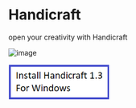 # Handicraft
open your creativity with Handicraft

![image](https://user-images.githubusercontent.com/114669697/213747882-7da9b7f1-6dd3-4b12-a359-7f5bd5da3cc9.png)

[<a href="https://github.com/pi-this/Handicraft-Windows" target="_blank"><img src="https://raw.githubusercontent.com/pi-this/Handicraft/main/images/Install-Handicraft-Windows.png"
 alt="Handicraft For Windows" width="200"/></a>](https://raw.githubusercontent.com/pi-this/Handicraft/main/images/Install-Handicraft-Windows.png)



